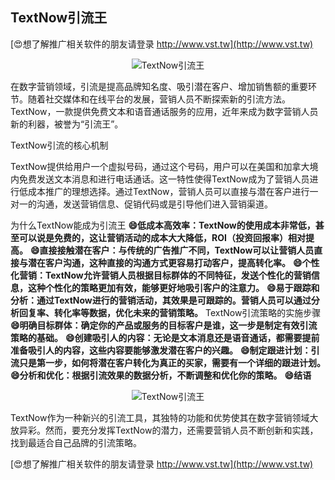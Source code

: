 ## **TextNow引流王**

[😍想了解推广相关软件的朋友请登录 http://www.vst.tw](http://www.vst.tw)

 <center><img src="https://vst.tw/MP4/tuiguang/png/2.png" alt="TextNow引流王"></center>

在数字营销领域，引流是提高品牌知名度、吸引潜在客户、增加销售额的重要环节。随着社交媒体和在线平台的发展，营销人员不断探索新的引流方法。TextNow，一款提供免费文本和语音通话服务的应用，近年来成为数字营销人员新的利器，被誉为“引流王”。

TextNow引流的核心机制

TextNow提供给用户一个虚拟号码，通过这个号码，用户可以在美国和加拿大境内免费发送文本消息和进行电话通话。这一特性使得TextNow成为了营销人员进行低成本推广的理想选择。通过TextNow，营销人员可以直接与潜在客户进行一对一的沟通，发送营销信息、促销代码或是引导他们进入营销渠道。

为什么TextNow能成为引流王
**😄低成本高效率：TextNow的使用成本非常低，甚至可以说是免费的，这让营销活动的成本大大降低，ROI（投资回报率）相对提高。**
**😄直接接触潜在客户：与传统的广告推广不同，TextNow可以让营销人员直接与潜在客户沟通，这种直接的沟通方式更容易打动客户，提高转化率。**
**😄个性化营销：TextNow允许营销人员根据目标群体的不同特征，发送个性化的营销信息，这种个性化的策略更加有效，能够更好地吸引客户的注意力。**
**😄易于跟踪和分析：通过TextNow进行的营销活动，其效果是可跟踪的。营销人员可以通过分析回复率、转化率等数据，优化未来的营销策略。**
TextNow引流策略的实施步骤
**😄明确目标群体：确定你的产品或服务的目标客户是谁，这一步是制定有效引流策略的基础。**
**😄创建吸引人的内容：无论是文本消息还是语音通话，都需要提前准备吸引人的内容，这些内容要能够激发潜在客户的兴趣。**
**😄制定跟进计划：引流只是第一步，如何将潜在客户转化为真正的买家，需要有一个详细的跟进计划。**
**😄分析和优化：根据引流效果的数据分析，不断调整和优化你的策略。**
**😄结语**

 <center><img src="https://vst.tw/MP4/tuiguang/png/0.png" alt="TextNow引流王"></center>

TextNow作为一种新兴的引流工具，其独特的功能和优势使其在数字营销领域大放异彩。然而，要充分发挥TextNow的潜力，还需要营销人员不断创新和实践，找到最适合自己品牌的引流策略。

[😍想了解推广相关软件的朋友请登录 http://www.vst.tw](http://www.vst.tw)



